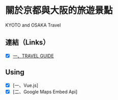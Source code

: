 # 關於京都與大阪的旅遊景點

KYOTO and OSAKA Travel


## 連結（Links）

- [X] [一、TRAVEL GUIDE](https://github.com/kdchang/reactjs101/tree/master/Ch01)


## Using

- [X] [一、Vue.js]
- [X] [二、Google Maps Embed Api]

